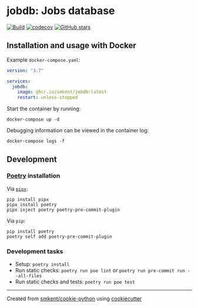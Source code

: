 # jobdb: Jobs database

[![Build](https://img.shields.io/github/checks-status/smkent/jobdb/main?label=build)][gh-actions]
[![codecov](https://codecov.io/gh/smkent/jobdb/branch/main/graph/badge.svg)][codecov]
[![GitHub stars](https://img.shields.io/github/stars/smkent/jobdb?style=social)][repo]

## Installation and usage with Docker

Example `docker-compose.yaml`:

```yaml
version: "3.7"

services:
  jobdb:
    image: ghcr.io/smkent/jobdb:latest
    restart: unless-stopped
```

Start the container by running:

```console
docker-compose up -d
```

Debugging information can be viewed in the container log:

```console
docker-compose logs -f
```

## Development

### [Poetry][poetry] installation

Via [`pipx`][pipx]:

```console
pip install pipx
pipx install poetry
pipx inject poetry poetry-pre-commit-plugin
```

Via `pip`:

```console
pip install poetry
poetry self add poetry-pre-commit-plugin
```

### Development tasks

* Setup: `poetry install`
* Run static checks: `poetry run poe lint` or
  `poetry run pre-commit run --all-files`
* Run static checks and tests: `poetry run poe test`

---

Created from [smkent/cookie-python][cookie-python] using
[cookiecutter][cookiecutter]

[codecov]: https://codecov.io/gh/smkent/jobdb
[cookie-python]: https://github.com/smkent/cookie-python
[cookiecutter]: https://github.com/cookiecutter/cookiecutter
[gh-actions]: https://github.com/smkent/jobdb/actions?query=branch%3Amain
[pipx]: https://pypa.github.io/pipx/
[poetry]: https://python-poetry.org/docs/#installation
[repo]: https://github.com/smkent/jobdb
